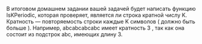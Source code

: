 В итоговом домашнем задании вашей задачей будет написать функцию IsKPeriodic, которая проверяет, является ли строка кратной числу K. Кратность — повторяемость строки каждые K символов ( должно быть больше ). Например, abcabcabcabc имеет кратность 3 , так как она состоит из подстрок abc, имеющих длину 3. 
